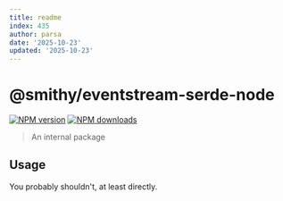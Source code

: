 ```yaml
---
title: readme
index: 435
author: parsa
date: '2025-10-23'
updated: '2025-10-23'
---
```

# @smithy/eventstream-serde-node

[![NPM version](https://img.shields.io/npm/v/@smithy/eventstream-serde-node/latest.svg)](https://www.npmjs.com/package/@smithy/eventstream-serde-node)
[![NPM downloads](https://img.shields.io/npm/dm/@smithy/eventstream-serde-node.svg)](https://www.npmjs.com/package/@smithy/eventstream-serde-node)

> An internal package

## Usage

You probably shouldn't, at least directly.

